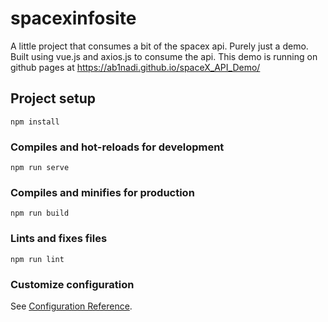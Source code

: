 # spacexinfosite
A little project that consumes a bit of the spacex api. Purely just a demo. Built using vue.js and axios.js to consume the api.
This demo is running on github pages at https://ab1nadi.github.io/spaceX_API_Demo/
## Project setup
```
npm install
```

### Compiles and hot-reloads for development
```
npm run serve
```

### Compiles and minifies for production
```
npm run build
```

### Lints and fixes files
```
npm run lint
```

### Customize configuration
See [Configuration Reference](https://cli.vuejs.org/config/).
